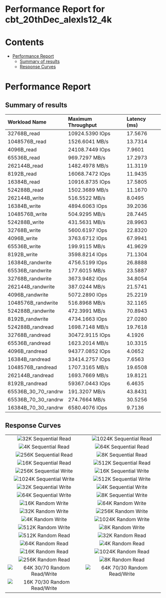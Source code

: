 
Performance Report for cbt_20thDec_alexls12_4k
==============================================

Contents
========

* [Performance Report](#performance-report)
	* [Summary of results](#summary-of-results)
	* [Response Curves](#response-curves)

# Performance Report

## Summary of results

|Workload Name|Maximum Throughput|Latency (ms)|
| :--- | :--- | :--- |
|32768B_read|10924.5390 IOps|17.5676|
|1048576B_read|1526.6041 MB/s|13.7314|
|4096B_read|24108.7449 IOps|7.9601|
|65536B_read|969.7297 MB/s|17.2973|
|262144B_read|1482.4978 MB/s|11.3119|
|8192B_read|16068.7472 IOps|11.9435|
|16384B_read|10916.8735 IOps|17.5805|
|524288B_read|1502.3689 MB/s|11.1670|
|262144B_write|516.5522 MB/s|8.0495|
|16384B_write|4894.6063 IOps|39.2036|
|1048576B_write|504.9295 MB/s|28.7445|
|524288B_write|431.5631 MB/s|28.9963|
|32768B_write|5600.6197 IOps|22.8320|
|4096B_write|3763.6712 IOps|67.9941|
|65536B_write|199.9115 MB/s|41.9629|
|8192B_write|3598.8214 IOps|71.1304|
|16384B_randwrite|4756.5199 IOps|26.8888|
|65536B_randwrite|177.6015 MB/s|23.5887|
|32768B_randwrite|3673.9482 IOps|34.8054|
|262144B_randwrite|387.0244 MB/s|21.5741|
|4096B_randwrite|5072.2890 IOps|25.2219|
|1048576B_randwrite|516.8968 MB/s|32.1165|
|524288B_randwrite|472.3991 MB/s|70.8943|
|8192B_randwrite|4734.1663 IOps|27.0280|
|524288B_randread|1698.7148 MB/s|19.7618|
|32768B_randread|30472.9115 IOps|4.1926|
|65536B_randread|1623.2014 MB/s|10.3315|
|4096B_randread|94377.0852 IOps|4.0652|
|16384B_randread|33414.2757 IOps|7.6563|
|1048576B_randread|1707.3165 MB/s|19.6508|
|262144B_randread|1693.7669 MB/s|19.8121|
|8192B_randread|59367.0443 IOps|6.4635|
|65536B_30_70_randrw|191.3207 MB/s|43.8431|
|65536B_70_30_randrw|274.7664 MB/s|30.5256|
|16384B_70_30_randrw|6580.4076 IOps|9.7136|

## Response Curves

|||
| :---: | :---: |
|![32K  Sequential Read](plots/32768B_read.png)|![1024K  Sequential Read](plots/1048576B_read.png)|
|![4K  Sequential Read](plots/4096B_read.png)|![64K  Sequential Read](plots/65536B_read.png)|
|![256K  Sequential Read](plots/262144B_read.png)|![8K  Sequential Read](plots/8192B_read.png)|
|![16K  Sequential Read](plots/16384B_read.png)|![512K  Sequential Read](plots/524288B_read.png)|
|![256K  Sequential Write](plots/262144B_write.png)|![16K  Sequential Write](plots/16384B_write.png)|
|![1024K  Sequential Write](plots/1048576B_write.png)|![512K  Sequential Write](plots/524288B_write.png)|
|![32K  Sequential Write](plots/32768B_write.png)|![4K  Sequential Write](plots/4096B_write.png)|
|![64K  Sequential Write](plots/65536B_write.png)|![8K  Sequential Write](plots/8192B_write.png)|
|![16K  Random Write](plots/16384B_randwrite.png)|![64K  Random Write](plots/65536B_randwrite.png)|
|![32K  Random Write](plots/32768B_randwrite.png)|![256K  Random Write](plots/262144B_randwrite.png)|
|![4K  Random Write](plots/4096B_randwrite.png)|![1024K  Random Write](plots/1048576B_randwrite.png)|
|![512K  Random Write](plots/524288B_randwrite.png)|![8K  Random Write](plots/8192B_randwrite.png)|
|![512K  Random Read](plots/524288B_randread.png)|![32K  Random Read](plots/32768B_randread.png)|
|![64K  Random Read](plots/65536B_randread.png)|![4K  Random Read](plots/4096B_randread.png)|
|![16K  Random Read](plots/16384B_randread.png)|![1024K  Random Read](plots/1048576B_randread.png)|
|![256K  Random Read](plots/262144B_randread.png)|![8K  Random Read](plots/8192B_randread.png)|
|![64K 30/70 Random Read/Write](plots/65536B_30_70_randrw.png)|![64K 70/30 Random Read/Write](plots/65536B_70_30_randrw.png)|
|![16K 70/30 Random Read/Write](plots/16384B_70_30_randrw.png)||
